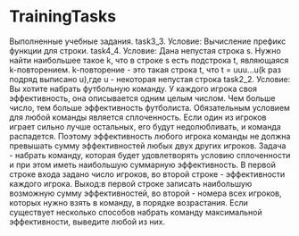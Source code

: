 # TrainingTasks
Выполненные учебные задания.
task3_3. Условие: Вычисление префикс функции для строки.
task4_4. Условие: Дана непустая строка s. Нужно найти наибольшее такое k, что в строке s есть подстрока  t, являющаяся k-повторением. k-повторение - это такая строка t, что t = uuu...u(k раз подряд выписано u),где u - некоторая непустая строка
task2_2. Условие: Вы хотите набрать футбольную команду. У каждого игрока своя эффективность, она описывается одним целым числом. Чем больше число, тем больше эффективность футболиста. Обязательным условием для любой команды является сплоченность. Если один из игроков играет сильно лучше остальных, его будут недолюбливать, и команда распадется. Поэтому эффективность любого игрока команды не должна превышать сумму эффективностей любых двух других игроков. Задача - набрать команду, которая будет удовлетворять условию сплоченности и при этом иметь наибольшую суммарную эффективность. В первой строке входа задано число игроков, во второй строке - эффективности каждого игрока. Выход:в первой строке записать наибольшую возможную сумму эффективностей, во второй - номера всех игроков, которых нужно взять в команду, в порядке возрастания. Если существует несколько способов набрать команду максимальной эффективности, выведите любой из них.
